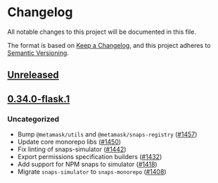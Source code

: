 # Changelog
All notable changes to this project will be documented in this file.

The format is based on [Keep a Changelog](https://keepachangelog.com/en/1.0.0/),
and this project adheres to [Semantic Versioning](https://semver.org/spec/v2.0.0.html).

## [Unreleased]

## [0.34.0-flask.1]
### Uncategorized
- Bump `@metamask/utils` and `@metamask/snaps-registry` ([#1457](https://github.com/MetaMask/snaps/pull/1457))
- Update core monorepo libs ([#1450](https://github.com/MetaMask/snaps/pull/1450))
- Fix linting of snaps-simulator ([#1442](https://github.com/MetaMask/snaps/pull/1442))
- Export permissions specification builders ([#1432](https://github.com/MetaMask/snaps/pull/1432))
- Add support for NPM snaps to simulator ([#1418](https://github.com/MetaMask/snaps/pull/1418))
- Migrate `snaps-simulator` to `snaps-monorepo` ([#1408](https://github.com/MetaMask/snaps/pull/1408))

[Unreleased]: https://github.com/MetaMask/snaps/compare/v0.34.0-flask.1...HEAD
[0.34.0-flask.1]: https://github.com/MetaMask/snaps/releases/tag/v0.34.0-flask.1
